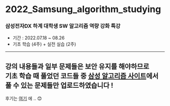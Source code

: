 # 2022_Samsung_algorithm_studying

### 삼성전자DX 하계 대학생 SW 알고리즘 역량 강화 특강
- 기간 : 2022.07.18 ~ 08.26
- 기초 학습 (4주) + 실전 실습 (2주) 
---
강의 내용들과 일부 문제들은 보안 유지를 해야하므로  
기초 학습 때 풀었던 코드들 중 [삼성 알고리즘 사이트](https://swexpertacademy.com/)에서 풀 수 있는 문제들만 업로드하였습니다 !  
---
후기는 [여기](https://velog.io/@_im_ssu/삼성전자-DX-알고리즘-교육-후기) 에 .. 😊
